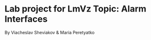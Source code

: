 Lab project for LmVz
Topic: Alarm Interfaces
=======================

By Viacheslav Sheviakov & Maria Peretyatko